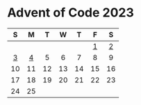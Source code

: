 # Advent of Code 2023

|  S  |  M  |  T  |  W  |  T  |  F  |  S  |
| :-: | :-: | :-: | :-: | :-: | :-: | :-: |
|     |     |     |     |     | [1] | [2] |
| [3] | [4] |  5  |  6  |  7  |  8  |  9  |
| 10  | 11  | 12  | 13  | 14  | 15  | 16  |
| 17  | 18  | 19  | 20  | 21  | 22  | 23  |
| 24  | 25  |     |     |     |     |     |


[1]: ./lib/2023/1.ex
[2]: ./lib/2023/2.ex
[3]: ./lib/2023/3.ex
[4]: ./lib/2023/4.ex
